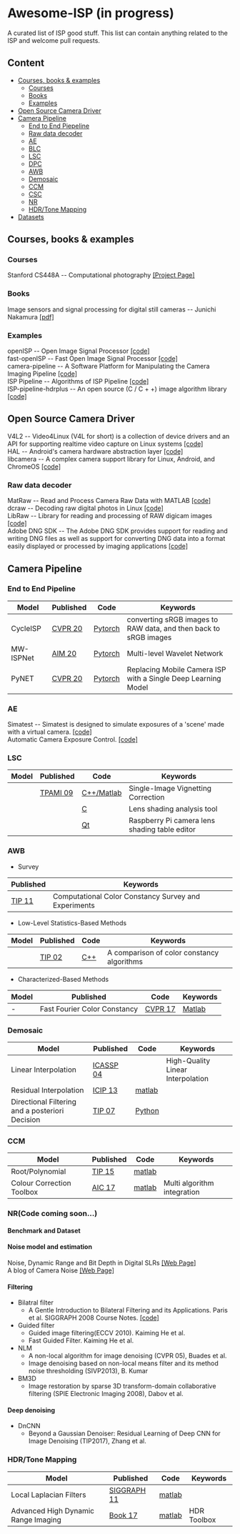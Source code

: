 # Awesome-ISP (in progress)
A curated list of ISP good stuff. This list can contain anything related to the ISP and welcome pull requests.

## Content
- [Courses, books & examples](#tutorials--books---examples)
  * [Courses](#Courses)
  * [Books](#books) 
  * [Examples](#examples)
- [Open Source Camera Driver](#open-source-camera-driver)
- [Camera Pipeline](#camera-pipeline)
  * [End to End Piepeline](#end-to-end-pipeline)
  * [Raw data decoder](#raw-data-decoder)
  * [AE](#ae)
  * [BLC](#blc)
  * [LSC](#lsc)
  * [DPC](#dpc)
  * [AWB](#awb)
  * [Demosaic](#demosaic)
  * [CCM](#ccm)
  * [CSC](#csc)
  * [NR](#nr)
  * [HDR/Tone Mapping](#hdr-tone-mapping)
- [Datasets](#datasets)


## Courses, books & examples
### Courses
Stanford CS448A -- Computational photography [[Project Page]](http://graphics.stanford.edu/courses/cs448a-10/)  
### Books
Image sensors and signal processing for digital still cameras -- Junichi Nakamura [[pdf]](https://last.hit.bme.hu/download/firtha/video/Sensors/Junichi%20Nakamura%20Image%20sensors%20and%20signal%20processing%20for%20digital%20still%20cameras%20%202006.pdf)  
### Examples
openISP -- Open Image Signal Processor [[code]](https://github.com/cruxopen/openISP)  
fast-openISP -- Fast Open Image Signal Processor [[code]](https://github.com/QiuJueqin/fast-openISP)  
camera-pipeline -- A Software Platform for Manipulating the Camera Imaging Pipeline [[code]](https://karaimer.github.io/camera-pipeline/)  
ISP Pipeline -- Algorithms of ISP Pipeline [[code]](https://gitee.com/wtzhu13/ISPAlgorithmStudy)  
ISP-pipeline-hdrplus -- An open source (C / C + +) image algorithm library [[code]](https://github.com/jhfmat/ISP-pipeline-hdrplus)
## Open Source Camera Driver
V4L2 -- Video4Linux (V4L for short) is a collection of device drivers and an API for supporting realtime video capture on Linux systems [[code]](https://www.kernel.org/doc/html/v4.9/media/uapi/v4l/v4l2.html)  
HAL -- Android's camera hardware abstraction layer [[code]](https://source.android.com/devices/camera)  
libcamera -- A complex camera support library for Linux, Android, and ChromeOS [[code]](https://github.com/kbingham/libcamera)  
### Raw data decoder
MatRaw -- Read and Process Camera Raw Data with MATLAB [[code]](https://github.com/QiuJueqin/MatRaw)   
dcraw -- Decoding raw digital photos in Linux [[code]](https://github.com/ncruces/dcraw)  
LibRaw -- Library for reading and processing of RAW digicam images [[code]](https://github.com/LibRaw/LibRaw)  
Adobe DNG SDK -- The Adobe DNG SDK provides support for reading and writing DNG files as well as support for converting DNG data into a format easily displayed or processed by imaging applications [[code]](https://helpx.adobe.com/security/products/dng-sdk.html#Version15)
## Camera Pipeline
### End to End Pipeline
| Model                  | Published                                                    | Code                                                         | Keywords                                                     |
| ---------------------- | ------------------------------------------------------------ | ------------------------------------------------------------ | ------------------------------------------------------------ |
| CycleISP               | [CVPR 20](https://arxiv.org/pdf/2003.07761.pdf)            | [Pytorch](https://github.com/swz30/CycleISP)              | converting sRGB images to RAW data, and then back to sRGB images      | 
| MW-ISPNet              | [AIM 20](https://www.researchgate.net/publication/348895624_AIM_2020_Challenge_on_Learned_Image_Signal_Processing_Pipeline)            | [Pytorch](https://github.com/cszhilu1998/MW-ISPNet)              | Multi-level Wavelet Network |
| PyNET               | [CVPR 20](https://arxiv.org/pdf/1910.06663.pdf)            | [Pytorch](https://github.com/aiff22/PyNET-PyTorch)              | Replacing Mobile Camera ISP with a Single Deep Learning Model      | 
### AE
Simatest -- Simatest is designed to simulate exposures of a 'scene' made with a virtual camera. [[code]](https://github.com/imatest/simatest)  
Automatic Camera Exposure Control. [[code]](https://github.com/alexzzhu/auto_exposure_control)
### LSC
| Model                  | Published                                                    | Code                                                         | Keywords                                                     |
| ---------------------- | ------------------------------------------------------------ | ------------------------------------------------------------ | ------------------------------------------------------------ |
|               | [TPAMI 09](https://www.eecis.udel.edu/~jye/lab_research/09/JiUp.pdf)            | [C++/Matlab](https://github.com/GUOYI1/Vignetting_corrector)              | Single-Image Vignetting Correction      | 
|               |             | [C](https://github.com/6by9/lens_shading)              | Lens shading analysis tool      | 
|               |             | [Qt](https://github.com/dridri/lens_shading_editor)              | Raspberry Pi camera lens shading table editor      |  
### AWB
- Survey

| Published                                                    |  Keywords                                                     |
| ------------------------------------------------------------ | ------------------------------------------------------------ |
| [TIP 11](https://staff.fnwi.uva.nl/th.gevers/pub/GeversTIP11.pdf)            | Computational Color Constancy Survey and Experiments |
- Low-Level Statistics-Based Methods

| Model                  | Published                                                    | Code                                                         | Keywords                                                     |
| ---------------------- | ------------------------------------------------------------ | ------------------------------------------------------------ | ------------------------------------------------------------ |
| | [TIP 02](https://ieeexplore.ieee.org/document/1036047) | [C++](http://kobus.ca/research/programs/colour_constancy/)              | A comparison of color constancy algorithms      |  

- Characterized-Based Methods

| Model                  | Published                                                    | Code                                                         | Keywords                                                     |
| ---------------------- | ------------------------------------------------------------ | ------------------------------------------------------------ | ------------------------------------------------------------ |
- |Fast Fourier Color Constancy | [CVPR 17](https://arxiv.org/abs/1611.07596) | [Matlab](https://github.com/google/ffcc)              | The Fast Fourier Color Constancy (FFCC) Matlab Toolbox  | 

### Demosaic
| Model                  | Published                                                    | Code                                                         | Keywords                                                     |
| ---------------------- | ------------------------------------------------------------ | ------------------------------------------------------------ | ------------------------------------------------------------ |
| Linear Interpolation | [ICASSP 04](https://www.microsoft.com/en-us/research/wp-content/uploads/2016/02/Demosaicing_ICASSP04.pdf) |              | High-Quality Linear Interpolation      | 
| Residual Interpolation              | [ICIP 13](http://www.ok.sc.e.titech.ac.jp/res/DM/RI.html)            |  [matlab](http://www.ok.sc.e.titech.ac.jp/res/DM/RI.html)             |  | 
| Directional Filtering and a posteriori Decision              | [TIP 07](http://elynxsdk.free.fr/ext-docs/Demosaicing/todo/Menon_Andriani_IEEE_T_IP_2007.pdf)            |  [Python](https://github.com/colour-science/colour-demosaicing)             |  | 
### CCM
| Model                  | Published                                                    | Code                                                         | Keywords                                                     |
| ---------------------- | ------------------------------------------------------------ | ------------------------------------------------------------ | ------------------------------------------------------------ |
| Root/Polynomial | [TIP 15](https://eprints.ncl.ac.uk/file_store/production/211896/56A5026C-F3B9-4CB9-9A51-10F304877B45.pdf) | [matlab](https://github.com/QiuJueqin/color-correction-toolbox)  |  | 
| Colour Correction Toolbox | [AIC 17](https://ueaeprints.uea.ac.uk/id/eprint/65098/4/Colour_Correction_Toolbox.pdf)            |  [matlab](https://github.com/fangfufu/Colour_Correction_Toolbox)             | Multi algorithm integration | 
### NR(Code coming soon...)
#### Benchmark and Dataset

#### Noise model and estimation
Noise, Dynamic Range and Bit Depth in Digital SLRs [[Web Page]](https://homes.psd.uchicago.edu/~ejmartin/pix/20d/tests/noise/)  
A blog of Camera Noise [[Web Page]](https://zhuanlan.zhihu.com/p/23868867)
#### Filtering
- Bilatral filter
    - A Gentle Introduction to Bilateral Filtering and its Applications. Paris et al. SIGGRAPH 2008 Course Notes. [[code]](https://people.csail.mit.edu/sparis/bf_survey/)  
- Guided filter
    - Guided image filtering(ECCV 2010).  Kaiming He et al.  
    - Fast Guided Filter.  Kaiming He et al.
- NLM
    - A non-local algorithm for image denoising (CVPR 05), Buades et al.  
    - Image denoising based on non-local means filter and its method noise thresholding (SIVP2013), B. Kumar
- BM3D
    - Image restoration by sparse 3D transform-domain collaborative filtering (SPIE Electronic Imaging 2008), Dabov et al.
#### Deep denoising
- DnCNN 
    - Beyond a Gaussian Denoiser: Residual Learning of Deep CNN for Image Denoising (TIP2017), Zhang et al.
### HDR/Tone Mapping
| Model                  | Published                                                    | Code                                                         | Keywords                                                     |
| ---------------------- | ------------------------------------------------------------ | ------------------------------------------------------------ | ------------------------------------------------------------ |
| Local Laplacian Filters | [SIGGRAPH 11](http://people.csail.mit.edu/sparis/publi/2011/siggraph/) | [matlab](http://people.csail.mit.edu/sparis/publi/2011/siggraph/) |       | 
| Advanced High Dynamic Range Imaging | [Book 17](https://dl.acm.org/doi/10.5555/3165066) | [matlab](https://github.com/banterle/HDR_Toolbox) | HDR Toolbox | 

